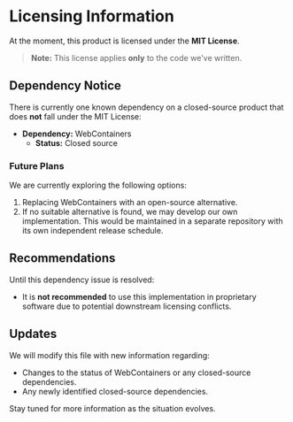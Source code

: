# Licensing Information

At the moment, this product is licensed under the **MIT License**. 

> **Note:** This license applies **only** to the code we've written.

## Dependency Notice

There is currently one known dependency on a closed-source product that does **not** fall under the MIT License:

- **Dependency:** WebContainers  
  - **Status:** Closed source

### Future Plans

We are currently exploring the following options:
1. Replacing WebContainers with an open-source alternative.
2. If no suitable alternative is found, we may develop our own implementation. This would be maintained in a separate repository with its own independent release schedule.

## Recommendations

Until this dependency issue is resolved:
- It is **not recommended** to use this implementation in proprietary software due to potential downstream licensing conflicts.

## Updates

We will modify this file with new information regarding:
- Changes to the status of WebContainers or any closed-source dependencies.
- Any newly identified closed-source dependencies.

Stay tuned for more information as the situation evolves.

